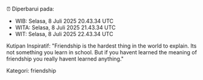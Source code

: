 ⏰ Diperbarui pada:
- WIB: Selasa, 8 Juli 2025 20.43.34 UTC
- WITA: Selasa, 8 Juli 2025 21.43.34 UTC
- WIT: Selasa, 8 Juli 2025 22.43.34 UTC

Kutipan Inspiratif:
"Friendship is the hardest thing in the world to explain. Its not something you learn in school. But if you havent learned the meaning of friendship you really havent learned anything."


Kategori: friendship

